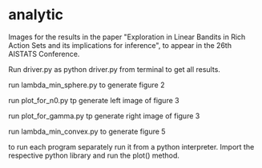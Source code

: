 # analytic
Images for the results in the paper "Exploration in Linear Bandits in Rich Action Sets and its implications for inference", to appear in the 26th AISTATS Conference.


Run driver.py as python driver.py from terminal to get all results.

run lambda_min_sphere.py to generate figure 2

run plot_for_n0.py tp generate left image of figure 3

run plot_for_gamma.py tp generate right image of figure 3

run lambda_min_convex.py to generate figure 5

to run each program separately run it from a python interpreter. Import the respective python library and run the plot() method.
